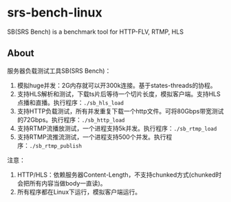 # srs-bench-linux
SB(SRS Bench) is a benchmark tool for HTTP-FLV, RTMP, HLS 

## About
服务器负载测试工具SB(SRS Bench)：

1. 模拟huge并发：2G内存就可以开300k连接。基于states-threads的协程。
1. 支持HLS解析和测试，下载ts片后等待一个切片长度，模拟客户端。支持HLS点播和直播。执行程序：`./sb_hls_load`
1. 支持HTTP负载测试，所有并发重复下载一个http文件。可将80Gbps带宽测试的72Gbps。执行程序：`./sb_http_load `
1. 支持RTMP流播放测试，一个进程支持5k并发。执行程序：`./sb_rtmp_load`
1. 支持RTMP流推流测试，一个进程支持500个并发。执行程序：`./sb_rtmp_publish`

注意：

1. HTTP/HLS：依赖服务器Content-Length，不支持chunked方式(chunked时会把所有内容当做body一直读)。
2. 所有程序都在Linux下运行，模拟客户端运行。

